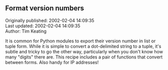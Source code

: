## Format version numbers  
Originally published: 2002-02-04 14:09:35  
Last updated: 2002-02-04 14:09:35  
Author: Tim Keating  
  
It is common for Python modules to export their version number in list or tuple form. While it is simple to convert a dot-delimited string to a tuple, it's subtle and tricky to go the other way, particularly when you don't know how many "digits" there are. This recipe includes a pair of functions that convert between forms. Also handy for IP addresses!